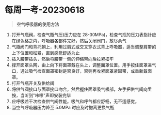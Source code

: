 # 每周一考-20230618

> **空气呼吸器的使用方法**

1. 打开气瓶阀，检查气瓶气压(压力应在 28-30MPa)，检查气瓶的压力表指针应在绿色格之内，呼吸器各部件完好，然后关闭阀门，放尽余气
2. 气瓶阀门和背托朝上，利用过肩式或交叉穿衣式背上呼吸器，适当调整肩带的上下位置和松紧，直到感觉舒适为止
3. 插入腰带插头，然后将腰带一侧的伸缩带向后拉紧扣牢
4. 撑开面罩头网，由上向下将面罩戴在头上，调整面罩位置。用手按住面罩进气口，通过吸气检查面罩密封是否良好，否则再收紧面罩紧固带，或重新戴面罩。
5. 打开气瓶开关及供给阀
6. 将供气阀接口与面罩接口吻合，然后握住面罩吸气根部，左手把供气阀向里按，当听到"咔嚓"声即安装完毕
7. 应呼吸若干次检查供气阀性能。吸气和呼气都应舒畅，无不适感觉。
8. 当空气呼吸器压力降至 5.0MPa 时应及时撤离更换气瓶
